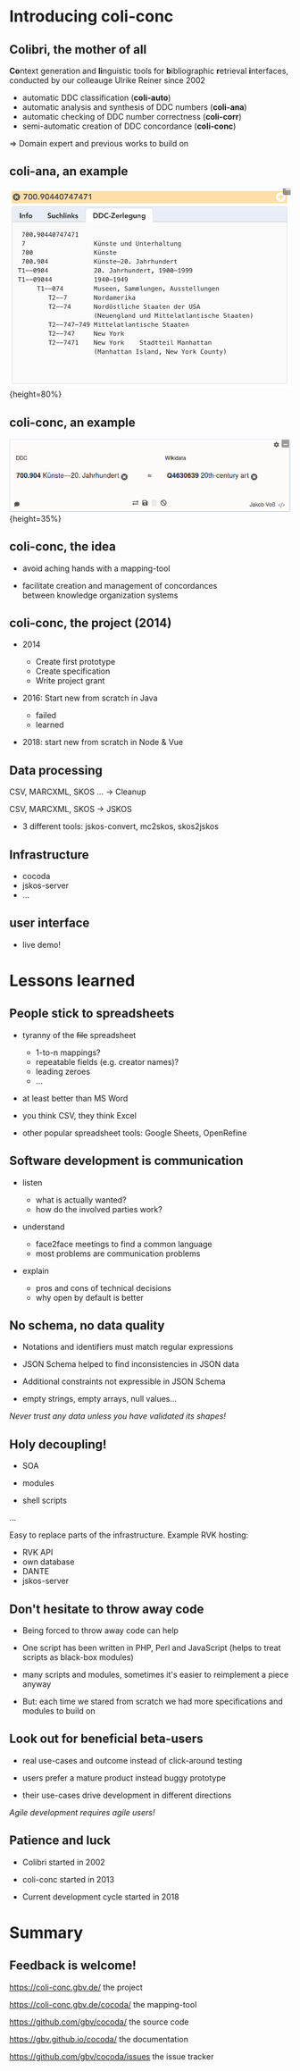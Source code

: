 # Introducing coli-conc

## Colibri, the mother of all

**Co**ntext generation and **li**nguistic tools for **b**ibliographic **r**etrieval **i**nterfaces,
conducted by our colleauge Ulrike Reiner since 2002

* automatic DDC classification (**coli-auto**)
* automatic analysis and synthesis of DDC numbers (**coli-ana**)
* automatic checking of DDC number correctness (**coli-corr**)
* semi-automatic creation of DDC concordance (**coli-conc**)

$\Longrightarrow$ Domain expert and previous works to build on

## coli-ana, an example

![](coli-ana-example.png){height=80%}

## coli-conc, an example

![](mapping-example-ddc-wikidata.png){height=35%}

## coli-conc, the idea

* avoid aching hands with a mapping-tool

* facilitate creation and management of concordances\
  between knowledge organization systems


## coli-conc, the project (2014)

* 2014
    * Create first prototype
    * Create specification
    * Write project grant

* 2016: Start new from scratch in Java
    * failed
    * learned

* 2018: start new from scratch in Node & Vue

## Data processing

CSV, MARCXML, SKOS ... $\longrightarrow$ Cleanup

CSV, MARCXML, SKOS $\longrightarrow$ JSKOS

* 3 different tools: jskos-convert, mc2skos, skos2jskos

## Infrastructure

* cocoda
* jskos-server
* ...

## user interface

* live demo!

# Lessons learned

## People stick to spreadsheets

* tyranny of the ~~file~~ spreadsheet
    
    * 1-to-n mappings?
    * repeatable fields (e.g. creator names)?
    * leading zeroes
    * ...

* at least better than MS Word

* you think CSV, they think Excel

* other popular spreadsheet tools: Google Sheets, OpenRefine

## Software development is communication

* listen

    * what is actually wanted?
    * how do the involved parties work?

* understand

    * face2face meetings to find a common language
    * most problems are communication problems

* explain

    * pros and cons of technical decisions
    * why open by default is better

<!--
examples: 

* insist on CC0 license
* explain URIs
* we pushed back user groups and review workflows 
-->

## No schema, no data quality

* Notations and identifiers must match regular expressions

* JSON Schema helped to find inconsistencies in JSON data

* Additional constraints not expressible in JSON Schema

* empty strings, empty arrays, null values...

*Never trust any data unless you have validated its shapes!*

## Holy decoupling!

* SOA

* modules

* shell scripts

...

Easy to replace parts of the infrastructure. Example RVK hosting:

* RVK API
* own database
* DANTE
* jskos-server

## Don't hesitate to throw away code 

* Being forced to throw away code can help

* One script has been written in PHP, Perl and JavaScript
  (helps to treat scripts as black-box modules)

* many scripts and modules, sometimes it's easier to reimplement a piece anyway
  
* But: each time we stared from scratch we had more specifications and modules to build on

## Look out for beneficial beta-users

* real use-cases and outcome instead of click-around testing

* users prefer a mature product instead buggy prototype

* their use-cases drive development in different directions

*Agile development requires agile users!*

## Patience and luck

* Colibri started in 2002

* coli-conc started in 2013

* Current development cycle started in 2018

# Summary

## Feedback is welcome!

<https://coli-conc.gbv.de/> the project

<https://coli-conc.gbv.de/cocoda/> the mapping-tool

<https://github.com/gbv/cocoda/> the source code

<https://gbv.github.io/cocoda/> the documentation

<https://github.com/gbv/cocoda/issues> the issue tracker

